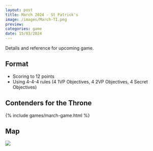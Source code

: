 ```yaml
---
layout: post
title: March 2024 - St Patrick's
image: /images/March-TI.png
preview: 
categories: game
date: 15/03/2024
---
```


Details and reference for upcoming game.

## Format
* Scoring to 12 points
* Using 4-4-4 rules (4 1VP Objectives, 4 2VP Objectives, 4 Secret Objectives)

## Contenders for the Throne
{% include games/march-game.html %}

## Map
<img src="/images/March-TI.png" class="map">

